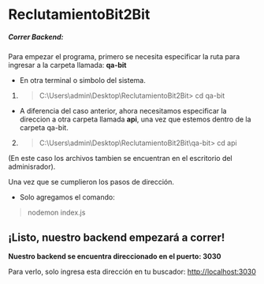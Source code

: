 # **ReclutamientoBit2Bit**

##### Correr Backend:

Para empezar el programa, primero se necesita especificar la ruta para ingresar a la carpeta llamada: **qa-bit** 
- En otra terminal o simbolo del sistema.

1. > C:\Users\admin\Desktop\ReclutamientoBit2Bit> cd qa-bit
- A diferencia del caso anterior, ahora necesitamos especificar la direccion a otra carpeta llamada **api**, una vez que estemos dentro de la carpeta qa-bit.
2. > C:\Users\admin\Desktop\ReclutamientoBit2Bit\qa-bit> cd api

(En este caso los archivos tambien se encuentran en el escritorio del adminisrador).

Una vez que se cumplieron los pasos de dirección. 
- Solo agregamos el comando:
> nodemon index.js 

## ¡Listo, nuestro backend empezará a correr!

**Nuestro backend se encuentra direccionado en el puerto: 3030**

Para verlo, solo ingresa esta dirección en tu buscador: [http://localhost:3030](http://localhost:3030)
